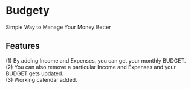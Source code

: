 # Budgety
Simple Way to Manage Your Money Better
## Features
(1) By adding Income and Expenses, you can get your monthly BUDGET.<br>
(2) You can also remove a particular Income and Expenses and your BUDGET gets updated.<br>
(3) Working calendar added.
